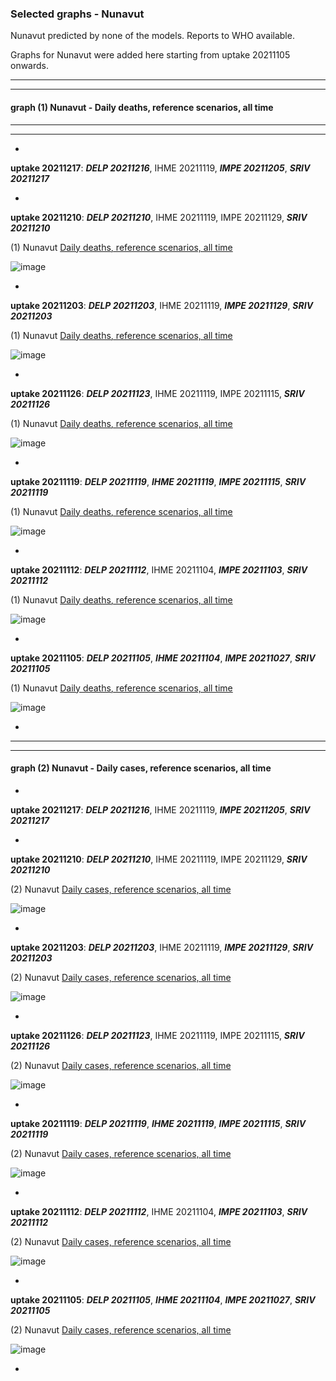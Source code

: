 ### Selected graphs - Nunavut

Nunavut predicted by none of the models. Reports to WHO available.

Graphs for Nunavut were added here starting from uptake 20211105 onwards.   

  
**** 
****  

  
  
  
#### graph (1) Nunavut - Daily deaths, reference scenarios, all time

****
****  




*

**uptake 20211217**: **_DELP 20211216_**, IHME 20211119, **_IMPE 20211205_**, **_SRIV 20211217_**



*

**uptake 20211210**: **_DELP 20211210_**, IHME 20211119, IMPE 20211129, **_SRIV 20211210_**

(1) Nunavut [Daily deaths, reference scenarios, all time](https://github.com/pourmalek/CovidVisualizedCountry/blob/main/20211210/output/JOHN/graph%201%20c%20COVID-19%20daily%20deaths%2C%20Canada%2C%20Nunavut%2C%20Johns%20Hopkins.pdf)

![image](https://user-images.githubusercontent.com/30849720/145720652-30ac687e-9f89-45b7-8a4c-b9de07d32833.png)

*

**uptake 20211203**: **_DELP 20211203_**, IHME 20211119, **_IMPE 20211129_**, **_SRIV 20211203_**

(1) Nunavut [Daily deaths, reference scenarios, all time](https://github.com/pourmalek/CovidVisualizedCountry/blob/main/20211203/output/JOHN/graph%201%20c%20COVID-19%20daily%20deaths%2C%20Canada%2C%20Nunavut%2C%20Johns%20Hopkins.pdf)

![image](https://user-images.githubusercontent.com/30849720/144693498-afba7f1e-c9bf-43a1-ad2a-8ea4bf0ca74a.png)

*

**uptake 20211126**: **_DELP 20211123_**, IHME 20211119, IMPE 20211115, **_SRIV 20211126_**

(1) Nunavut [Daily deaths, reference scenarios, all time](https://github.com/pourmalek/CovidVisualizedCountry/blob/main/20211126/output/JOHN/graph%201%20c%20COVID-19%20daily%20deaths%2C%20Canada%2C%20Nunavut%2C%20Johns%20Hopkins.pdf)

![image](https://user-images.githubusercontent.com/30849720/143811559-09bc6747-36c2-4b7f-9174-7aa50a482cf1.png)

*

**uptake 20211119**: **_DELP 20211119_**, **_IHME 20211119_**, **_IMPE 20211115_**, **_SRIV 20211119_**

(1) Nunavut [Daily deaths, reference scenarios, all time](https://github.com/pourmalek/CovidVisualizedCountry/blob/main/20211119/output/JOHN/graph%201%20c%20COVID-19%20daily%20deaths%2C%20Canada%2C%20Nunavut%2C%20Johns%20Hopkins.pdf)

![image](https://user-images.githubusercontent.com/30849720/142745641-b3b06a8f-d4bb-4276-868b-a79edb3f5bad.png)

*

**uptake 20211112**: **_DELP 20211112_**, IHME 20211104, **_IMPE 20211103_**, **_SRIV 20211112_**

(1) Nunavut [Daily deaths, reference scenarios, all time](https://github.com/pourmalek/CovidVisualizedCountry/blob/main/20211112/output/JOHN/graph%201%20c%20COVID-19%20daily%20deaths%2C%20Canada%2C%20Nunavut%2C%20Johns%20Hopkins.pdf)

![image](https://user-images.githubusercontent.com/30849720/141697357-4671ae43-e1ac-415f-b53e-e2f421dc0056.png)

*

**uptake 20211105**: **_DELP 20211105_**, **_IHME 20211104_**, **_IMPE 20211027_**, **_SRIV 20211105_**

(1) Nunavut [Daily deaths, reference scenarios, all time](https://github.com/pourmalek/CovidVisualizedCountry/blob/main/20211105/output/JOHN/graph%201%20c%20COVID-19%20daily%20deaths%2C%20Canada%2C%20Nunavut%2C%20Johns%20Hopkins.pdf)

![image](https://user-images.githubusercontent.com/30849720/140765539-68bce7ab-9308-47f5-99d1-b50af91e4e71.png)

*







****
****


#### graph (2) Nunavut - Daily cases, reference scenarios, all time




*

**uptake 20211217**: **_DELP 20211216_**, IHME 20211119, **_IMPE 20211205_**, **_SRIV 20211217_**



*

**uptake 20211210**: **_DELP 20211210_**, IHME 20211119, IMPE 20211129, **_SRIV 20211210_**

(2) Nunavut [Daily cases, reference scenarios, all time](https://github.com/pourmalek/CovidVisualizedCountry/blob/main/20211210/output/JOHN/graph%202%20c%20COVID-19%20daily%20cases%2C%20Canada%2C%20Nunavut%2C%20Johns%20Hopkins.pdf)

![image](https://user-images.githubusercontent.com/30849720/145720675-82e46c45-c116-440a-897a-552e3c8e14ca.png)

*

**uptake 20211203**: **_DELP 20211203_**, IHME 20211119, **_IMPE 20211129_**, **_SRIV 20211203_**

(2) Nunavut [Daily cases, reference scenarios, all time](https://github.com/pourmalek/CovidVisualizedCountry/blob/main/20211203/output/JOHN/graph%202%20c%20COVID-19%20daily%20cases%2C%20Canada%2C%20Nunavut%2C%20Johns%20Hopkins.pdf)

![image](https://user-images.githubusercontent.com/30849720/144693520-e1343efc-2b9c-4848-aa55-a4955ef0c10a.png)

*

**uptake 20211126**: **_DELP 20211123_**, IHME 20211119, IMPE 20211115, **_SRIV 20211126_**

(2) Nunavut [Daily cases, reference scenarios, all time](https://github.com/pourmalek/CovidVisualizedCountry/blob/main/20211126/output/JOHN/graph%202%20c%20COVID-19%20daily%20cases%2C%20Canada%2C%20Nunavut%2C%20Johns%20Hopkins.pdf)

![image](https://user-images.githubusercontent.com/30849720/143811625-db4bf574-2d37-418a-b86e-d8fe9d62f39f.png)

*

**uptake 20211119**: **_DELP 20211119_**, **_IHME 20211119_**, **_IMPE 20211115_**, **_SRIV 20211119_**

(2) Nunavut [Daily cases, reference scenarios, all time](https://github.com/pourmalek/CovidVisualizedCountry/blob/main/20211119/output/JOHN/graph%202%20c%20COVID-19%20daily%20cases%2C%20Canada%2C%20Nunavut%2C%20Johns%20Hopkins.pdf)

![image](https://user-images.githubusercontent.com/30849720/142745650-4d268ffd-4447-4dd8-a998-84a3fa6d6cb4.png)

*

**uptake 20211112**: **_DELP 20211112_**, IHME 20211104, **_IMPE 20211103_**, **_SRIV 20211112_**

(2) Nunavut [Daily cases, reference scenarios, all time](https://github.com/pourmalek/CovidVisualizedCountry/blob/main/20211112/output/JOHN/graph%202%20c%20COVID-19%20daily%20cases%2C%20Canada%2C%20Nunavut%2C%20Johns%20Hopkins.pdf)

![image](https://user-images.githubusercontent.com/30849720/141697388-65394fca-e932-4c5e-b8d6-390577b1147e.png)

*

**uptake 20211105**: **_DELP 20211105_**, **_IHME 20211104_**, **_IMPE 20211027_**, **_SRIV 20211105_**

(2) Nunavut [Daily cases, reference scenarios, all time](https://github.com/pourmalek/CovidVisualizedCountry/blob/main/20211105/output/JOHN/graph%202%20c%20COVID-19%20daily%20cases%2C%20Canada%2C%20Nunavut%2C%20Johns%20Hopkins.pdf)

![image](https://user-images.githubusercontent.com/30849720/140765786-eaab2f88-300b-43db-9777-fce79cb35a11.png)

*



